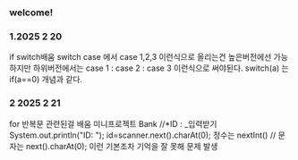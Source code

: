 ### welcome!

### 1.2025 2 20
if switch배움
switch case 에서 case 1,2,3 이런식으로 올리는건 높은버전에선 가능하지만 하위버전에서는 case 1 : case 2 : case 3 이런식으로 써야된다.
switch(a) 는 if(a==0) 개념과 같다.

### 2 2025 2 21
for 반복문 관련된걸 배움
미니프로젝트 Bank 
//*ID : _입력받기
System.out.println("ID: ");
id=scanner.next().charAt(0);
정수는 nextInt() // 문자는 next().charAt(0); 이런 기본조차 기억을 잘 못해 문제 발생
